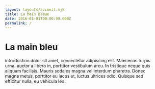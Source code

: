 ```yaml
---
layout: layouts/accueil.njk
title: La Main Bleue
date: 2016-01-01T00:00:00.000Z
permalink: /
---
```

# La main bleu

introduction dolor sit amet, consectetur adipiscing elit. Maecenas turpis urna, auctor a libero in, porttitor vestibulum arcu. In tristique neque quis aliquam facilisis. Mauris sodales magna vel interdum pharetra. Donec magna metus, porttitor eu lacus ut, luctus ultrices odio. Quisque sed efficitur nulla, eu vehicula leo.